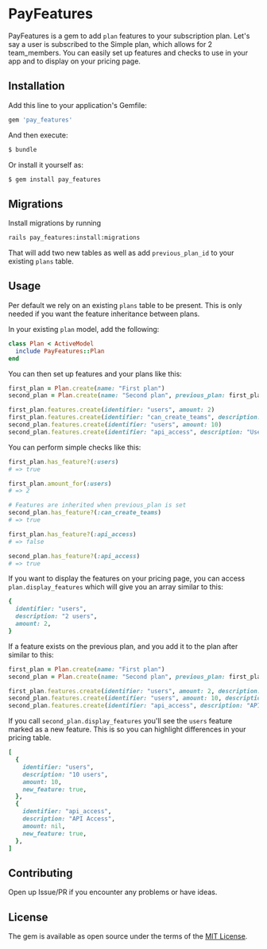 # PayFeatures

PayFeatures is a gem to add `plan` features to your subscription plan. Let's say a user is subscribed to the Simple plan, which allows for 2 team_members. You can easily set up features and checks to use in your app and to display on your pricing page.

## Installation

Add this line to your application's Gemfile:

```ruby
gem 'pay_features'
```

And then execute:

```bash
$ bundle
```

Or install it yourself as:

```bash
$ gem install pay_features
```

## Migrations

Install migrations by running

```bash
rails pay_features:install:migrations
```

That will add two new tables as well as add `previous_plan_id` to your existing `plans` table.

## Usage

Per default we rely on an existing `plans` table to be present. This is only needed if you want the feature inheritance between plans.

In your existing `plan` model, add the following:

```ruby
class Plan < ActiveModel
  include PayFeatures::Plan
end
```

You can then set up features and your plans like this:

```ruby
first_plan = Plan.create(name: "First plan")
second_plan = Plan.create(name: "Second plan", previous_plan: first_plan)

first_plan.features.create(identifier: "users", amount: 2)
first_plan.features.create(identifier: "can_create_teams", description: "Can create teams")
second_plan.features.create(identifier: "users", amount: 10)
second_plan.features.create(identifier: "api_access", description: "Use the API")
```

You can perform simple checks like this:

```ruby
first_plan.has_feature?(:users)
# => true

first_plan.amount_for(:users)
# => 2

# Features are inherited when previous_plan is set
second_plan.has_feature?(:can_create_teams)
# => true

first_plan.has_feature?(:api_access)
# => false

second_plan.has_feature?(:api_access)
# => true
```

If you want to display the features on your pricing page, you can access `plan.display_features` which will give you an array similar to this:

```ruby
{
  identifier: "users",
  description: "2 users",
  amount: 2,
}
```

If a feature exists on the previous plan, and you add it to the plan after similar to this:

```ruby
first_plan = Plan.create(name: "First plan")
second_plan = Plan.create(name: "Second plan", previous_plan: first_plan)

first_plan.features.create(identifier: "users", amount: 2, description: "2 users")
second_plan.features.create(identifier: "users", amount: 10, description: "10 users")
second_plan.features.create(identifier: "api_access", description: "API Access")
```

If you call `second_plan.display_features` you'll see the `users` feature marked as a new feature. This is so you can highlight differences in your pricing table.

```ruby
[
  {
    identifier: "users",
    description: "10 users",
    amount: 10,
    new_feature: true,
  },
  {
    identifier: "api_access",
    description: "API Access",
    amount: nil,
    new_feature: true,
  },
]
```

## Contributing

Open up Issue/PR if you encounter any problems or have ideas.

## License

The gem is available as open source under the terms of the [MIT License](https://opensource.org/licenses/MIT).
